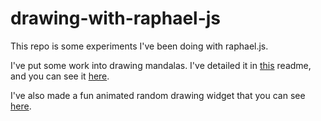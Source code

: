 # drawing-with-raphael-js
This repo is some experiments I've been doing with raphael.js.

I've put some work into drawing mandalas. I've detailed it in [this](./mandala.md) readme, and you can see it [here](./public/mandala.html).

I've also made a fun animated random drawing widget that you can see [here](./public/draw.html).
